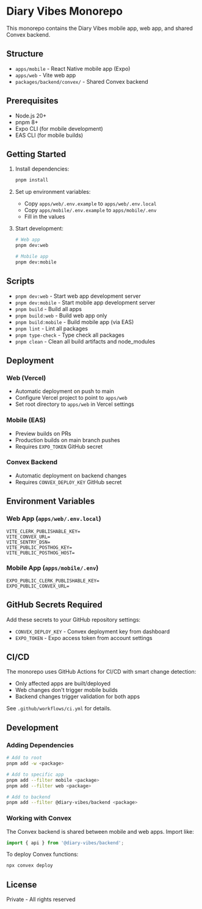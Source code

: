 # Diary Vibes Monorepo

This monorepo contains the Diary Vibes mobile app, web app, and shared Convex backend.

## Structure

- `apps/mobile` - React Native mobile app (Expo)
- `apps/web` - Vite web app
- `packages/backend/convex/` - Shared Convex backend

## Prerequisites

- Node.js 20+
- pnpm 8+
- Expo CLI (for mobile development)
- EAS CLI (for mobile builds)

## Getting Started

1. Install dependencies:
   ```bash
   pnpm install
   ```

2. Set up environment variables:
   - Copy `apps/web/.env.example` to `apps/web/.env.local`
   - Copy `apps/mobile/.env.example` to `apps/mobile/.env`
   - Fill in the values

3. Start development:
   ```bash
   # Web app
   pnpm dev:web
   
   # Mobile app
   pnpm dev:mobile
   ```

## Scripts

- `pnpm dev:web` - Start web app development server
- `pnpm dev:mobile` - Start mobile app development server
- `pnpm build` - Build all apps
- `pnpm build:web` - Build web app only
- `pnpm build:mobile` - Build mobile app (via EAS)
- `pnpm lint` - Lint all packages
- `pnpm type-check` - Type check all packages
- `pnpm clean` - Clean all build artifacts and node_modules

## Deployment

### Web (Vercel)
- Automatic deployment on push to main
- Configure Vercel project to point to `apps/web`
- Set root directory to `apps/web` in Vercel settings

### Mobile (EAS)
- Preview builds on PRs
- Production builds on main branch pushes
- Requires `EXPO_TOKEN` GitHub secret

### Convex Backend
- Automatic deployment on backend changes
- Requires `CONVEX_DEPLOY_KEY` GitHub secret

## Environment Variables

### Web App (`apps/web/.env.local`)
```
VITE_CLERK_PUBLISHABLE_KEY=
VITE_CONVEX_URL=
VITE_SENTRY_DSN=
VITE_PUBLIC_POSTHOG_KEY=
VITE_PUBLIC_POSTHOG_HOST=
```

### Mobile App (`apps/mobile/.env`)
```
EXPO_PUBLIC_CLERK_PUBLISHABLE_KEY=
EXPO_PUBLIC_CONVEX_URL=
```

## GitHub Secrets Required

Add these secrets to your GitHub repository settings:
- `CONVEX_DEPLOY_KEY` - Convex deployment key from dashboard
- `EXPO_TOKEN` - Expo access token from account settings

## CI/CD

The monorepo uses GitHub Actions for CI/CD with smart change detection:
- Only affected apps are built/deployed
- Web changes don't trigger mobile builds
- Backend changes trigger validation for both apps

See `.github/workflows/ci.yml` for details.

## Development

### Adding Dependencies

```bash
# Add to root
pnpm add -w <package>

# Add to specific app
pnpm add --filter mobile <package>
pnpm add --filter web <package>

# Add to backend
pnpm add --filter @diary-vibes/backend <package>
```

### Working with Convex

The Convex backend is shared between mobile and web apps. Import like:
```typescript
import { api } from '@diary-vibes/backend';
```

To deploy Convex functions:
```bash
npx convex deploy
```

## License

Private - All rights reserved
